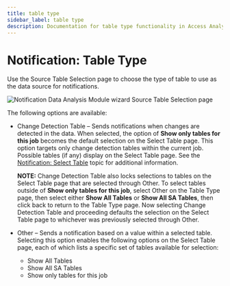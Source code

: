 ```yaml
---
title: table type
sidebar_label: table type
description: Documentation for table type functionality in Access Analyzer including configuration and usage information.
---
```


# Notification: Table Type

Use the Source Table Selection page to choose the type of table to use as the data source for
notifications.

![Notification Data Analysis Module wizard Source Table Selection page](/img/product_docs/accessanalyzer/admin/analysis/notification/tabletype.webp)

The following options are available:

- Change Detection Table – Sends notifications when changes are detected in the data. When selected,
  the option of **Show only tables for this job** becomes the default selection on the Select Table
  page. This option targets only change detection tables within the current job. Possible tables (if
  any) display on the Select Table page. See the [Notification: Select Table](/docs/accessanalyzer/12.0/analysis/notification/select-table.md) topic
  for additional information.

  **NOTE:** Change Detection Table also locks selections to tables on the Select Table page that
  are selected through Other. To select tables outside of **Show only tables for this job**,
  select Other on the Table Type page, then select either **Show All Tables** or **Show All SA
  Tables**, then click back to return to the Table Type page. Now selecting Change Detection Table
  and proceeding defaults the selection on the Select Table page to whichever was previously
  selected through Other.

- Other – Sends a notification based on a value within a selected table. Selecting this option
  enables the following options on the Select Table page, each of which lists a specific set of
  tables available for selection:

  - Show All Tables
  - Show All SA Tables
  - Show only tables for this job
